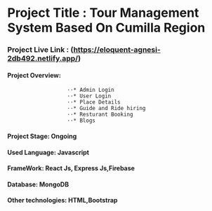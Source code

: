 # Project Title : Tour Management System Based On Cumilla Region
### Project Live Link : (https://eloquent-agnesi-2db492.netlify.app/)
#### Project Overview:  
                       ⋅⋅* Admin Login
                       ⋅⋅* User Login
                       ⋅⋅* Place Details
                       ⋅⋅* Guide and Ride hiring
                       ⋅⋅* Resturant Booking
                       ⋅⋅* Blogs
                       
#### Project Stage: Ongoing
#### Used Language: Javascript
#### FrameWork: React Js, Express Js,Firebase
#### Database: MongoDB
#### Other technologies: HTML,Bootstrap


